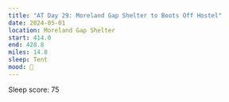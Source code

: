 ```yaml
---
title: "AT Day 29: Moreland Gap Shelter to Boots Off Hostel"
date: 2024-05-01
location: Moreland Gap Shelter
start: 414.0
end: 428.8
miles: 14.8
sleep: Tent
mood: 🙂
---
```

Sleep score: 75